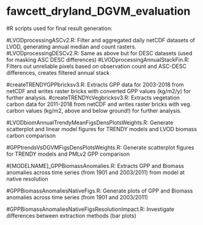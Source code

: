 # fawcett_dryland_DGVM_evaluation

#R scripts used for final result generation:

#LVODprocessingASCv2.R: Filter and aggregated daily netCDF datasets of LVOD, generating annual median and count rasters.
#LVODprocessingDESCv2.R: Same as above but for DESC datasets (used for masking ASC DESC differences)
#LVODprocessingAnnualStackFin.R: Filters out unreliable pixels based on observation count and ASC-DESC differences, creates filtered annual stack

#createTRENDYGPPbricksv3.R: Extracts GPP data for 2003-2018 from netCDF and writes raster bricks with converted GPP values (kg/m2/y) for further analysis.
#createTRENDYcVegbricksv3.R: Extracts vegetation carbon data for 2011-2018 from netCDF and writes raster bricks with veg. carbon values (kg/m2, above and below ground!) for further analysis.

#LVODbiomAnnualTrendyMeanFigsDensPlotsWeights.R: Generate scatterplot and linear model figures for TRENDY models and LVOD biomass carbon comparison

#GPPtrendsVsDGVMFigsDensPlotsWeights.R: Generate scatterplot figures for TRENDY models and PMLv2 GPP comparison

#[MODELNAME]_GPPBiomassAnomalies.R: Extracts GPP and Biomass anomalies across time series (from 1901 and 2003/2011) from model at native resolution

#GPPBiomassAnomaliesNativeFigs.R: Generate plots of GPP and Biomass anomalies across time series (from 1901 and 2003/2011)

#GPPBiomassAnomaliesNativeFigsResolutionImpact.R: Investigate differences between extraction methods (bar plots)
